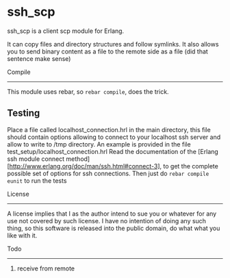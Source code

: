 ssh_scp
=======
ssh_scp is a client scp module for Erlang.

It can copy files and directory structures and follow symlinks.
It also allows you to send binary content as a file to the remote side as a file (did that sentence make sense)

Compile
_______
This module uses rebar, so `rebar compile`, does the trick.

Testing
-------
Place a file called localhost_connection.hrl in the main directory, this file should contain options allowing to connect to your localhost ssh server and allow to write to /tmp directory. An example is provided in the file test_setup/localhost_connection.hrl
Read the documentation of the [Erlang ssh module connect method][http://www.erlang.org/doc/man/ssh.html#connect-3], to get the complete possible set of options for ssh connections.
Then just do `rebar compile eunit` to run the tests

License
_______
A license implies that I as the author intend to sue you or whatever for any use not covered by such license.
I have no intention of doing any such thing, so this software is released into the public domain, do what what you like with it.

Todo
____

1. receive from remote